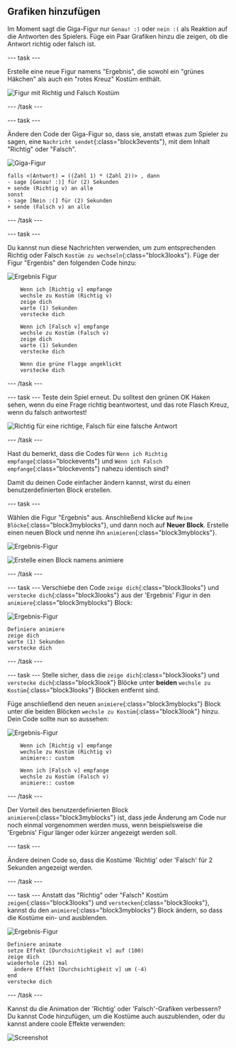 ## Grafiken hinzufügen

Im Moment sagt die Giga-Figur nur `Genau! :)` oder `nein :(` als Reaktion auf die Antworten des Spielers. Füge ein Paar Grafiken hinzu die zeigen, ob die Antwort richtig oder falsch ist.

--- task ---

Erstelle eine neue Figur namens "Ergebnis", die sowohl ein "grünes Häkchen" als auch ein "rotes Kreuz" Kostüm enthält.

![Figur mit Richtig und Falsch Kostüm](images/brain-result.png)

--- /task ---

--- task ---

Ändere den Code der Giga-Figur so, dass sie, anstatt etwas zum Spieler zu sagen, eine `Nachricht sendet`{:class="block3events"}, mit dem Inhalt "Richtig" oder "Falsch".

![Giga-Figur](images/giga-sprite.png)

```blocks3
falls <(Antwort) = ((Zahl 1) * (Zahl 2))> , dann 
- sage [Genau! :)] für (2) Sekunden
+ sende (Richtig v) an alle
sonst 
- sage [Nein :(] für (2) Sekunden
+ sende (Falsch v) an alle
```

--- /task ---

--- task ---

Du kannst nun diese Nachrichten verwenden, um zum entsprechenden Richtig oder Falsch `Kostüm zu wechseln`{:class="block3looks"}. Füge der Figur "Ergenbis" den folgenden Code hinzu:

![Ergebnis Figur](images/result-sprite.png)

```blocks3
    Wenn ich [Richtig v] empfange
    wechsle zu Kostüm (Richtig v)
    zeige dich
    warte (1) Sekunden
    verstecke dich

    Wenn ich [Falsch v] empfange
    wechsle zu Kostüm (Falsch v)
    zeige dich
    warte (1) Sekunden
    verstecke dich

    Wenn die grüne Flagge angeklickt
    verstecke dich
```

--- /task ---

--- task --- Teste dein Spiel erneut. Du solltest den grünen OK Haken sehen, wenn du eine Frage richtig beantwortest, und das rote Flasch Kreuz, wenn du falsch antwortest!

![Richtig für eine richtige, Falsch für eine falsche Antwort](images/brain-test-answer.png)

--- /task ---

Hast du bemerkt, dass die Codes für `Wenn ich Richtig empfange`{:class="blockevents"} und `Wenn ich Falsch empfange`{:class="blockevents"} nahezu identisch sind?

Damit du deinen Code einfacher ändern kannst, wirst du einen benutzerdefinierten Block erstellen.

--- task ---

Wählen die Figur "Ergebnis" aus. Anschließend klicke auf `Meine Blöcke`{:class="block3myblocks"}, und dann noch auf **Neuer Block**. Erstelle einen neuen Block und nenne ihn `animieren`{:class="block3myblocks"}.

![Ergebnis-Figur](images/result-sprite.png)

![Erstelle einen Block namens animiere](images/brain-animate-function.png)

--- /task ---

--- task --- Verschiebe den Code `zeige dich`{:class="block3looks"} und `verstecke dich`{:class="block3looks"} aus der 'Ergebnis' Figur in den `animiere`{:class="block3myblocks"} Block:

![Ergebnis-Figur](images/result-sprite.png)

```blocks3
Definiere animiere
zeige dich
warte (1) Sekunden
verstecke dich
```

--- /task ---

--- task --- Stelle sicher, dass die `zeige dich`{:class="block3looks"} und `verstecke dich`{:class="block3look"} Blöcke unter **beiden** `wechsle zu Kostüm`{:class="block3looks"} Blöcken entfernt sind.

Füge anschließend den neuen `animiere`{:class="block3myblocks"} Block unter die beiden Blöcken `wechsle zu Kostüm`{:class="block3look"} hinzu. Dein Code sollte nun so aussehen:

![Ergebnis-Figur](images/result-sprite.png)

```blocks3
    Wenn ich [Richtig v] empfange
    wechsle zu Kostüm (Richtig v)
    animiere:: custom

    Wenn ich [Falsch v] empfange
    wechsle zu Kostüm (Falsch v)
    animiere:: custom
```

--- /task ---

Der Vorteil des benutzerdefinierten Block `animieren`{:class="block3myblocks"} ist, dass jede Änderung am Code nur noch einmal vorgenommen werden muss, wenn beispielsweise die 'Ergebnis' Figur länger oder kürzer angezeigt werden soll.

--- task ---

Ändere deinen Code so, dass die Kostüme 'Richtig' oder 'Falsch' für 2 Sekunden angezeigt werden.

--- /task ---

--- task --- Anstatt das "Richtig" oder "Falsch" Kostüm `zeigen`{:class="block3looks"} und `verstecken`{:class="block3looks"}, kannst du den `animiere`{:class="block3myblocks"} Block ändern, so dass die Kostüme ein- und ausblenden.

![Ergebnis-Figur](images/result-sprite.png)

```blocks3
Definiere animate
setze Effekt [Durchsichtigkeit v] auf (100)
zeige dich
wiederhole (25) mal 
  ändere Effekt [Durchsichtigkeit v] um (-4)
end
verstecke dich
```

--- /task ---

Kannst du die Animation der 'Richtig' oder 'Falsch'-Grafiken verbessern? Du kannst Code hinzufügen, um die Kostüme auch auszublenden, oder du kannst andere coole Effekte verwenden:

![Screenshot](images/brain-effects.png)